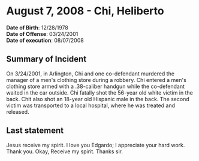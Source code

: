 # August 7, 2008 - Chi, Heliberto

**Date of Birth**: 12/28/1978<br/>
**Date of Offense**: 03/24/2001<br/>
**Date of execution**: 08/07/2008<br/>

## Summary of Incident
On 3/24/2001, in Arlington, Chi and one co-defendant murdered the manager of a men's clothing store during a robbery. Chi entered a men's clothing store armed with a .38-caliber handgun while the co-defendant waited in the car outside. Chi fatally shot the 56-year old white victim in the back. Chit also shot an 18-year old Hispanic male in the back. The second victim was transported to a local hospital, where he was treated and released.

## Last statement
Jesus receive my spirit. I love you Edgardo; I appreciate your hard work. Thank you. Okay, Receive my spirit. Thanks sir.